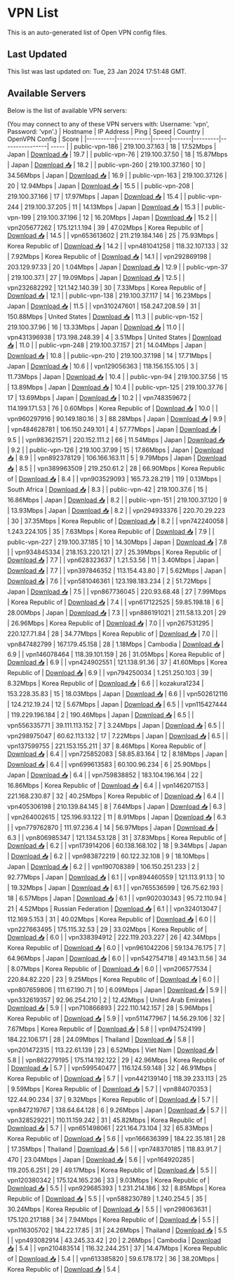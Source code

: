 # VPN List

This is an auto-generated list of Open VPN config files.

## Last Updated

This list was last updated on: Tue, 23 Jan 2024 17:51:48 GMT.

## Available Servers

Below is the list of available VPN servers:

(You may connect to any of these VPN servers with: Username: 'vpn', Password: 'vpn'.)
| Hostname | IP Address | Ping | Speed | Country | OpenVPN Config | Score |
|----------|------------|------|-------|---------|----------------| ----- |
| public-vpn-186 | 219.100.37.163 | 18 | 17.52Mbps | Japan | [Download 📥](./configs/server_0_JP.ovpn) | 19.7 |
| public-vpn-76 | 219.100.37.50 | 18 | 15.87Mbps | Japan | [Download 📥](./configs/server_1_JP.ovpn) | 18.2 |
| public-vpn-260 | 219.100.37.160 | 10 | 34.56Mbps | Japan | [Download 📥](./configs/server_2_JP.ovpn) | 16.9 |
| public-vpn-163 | 219.100.37.126 | 20 | 12.94Mbps | Japan | [Download 📥](./configs/server_3_JP.ovpn) | 15.5 |
| public-vpn-208 | 219.100.37.166 | 17 | 17.97Mbps | Japan | [Download 📥](./configs/server_4_JP.ovpn) | 15.4 |
| public-vpn-244 | 219.100.37.205 | 11 | 14.13Mbps | Japan | [Download 📥](./configs/server_5_JP.ovpn) | 15.3 |
| public-vpn-199 | 219.100.37.196 | 12 | 16.20Mbps | Japan | [Download 📥](./configs/server_6_JP.ovpn) | 15.2 |
| vpn205677262 | 175.121.1.194 | 39 | 47.02Mbps | Korea Republic of | [Download 📥](./configs/server_7_KR.ovpn) | 14.5 |
| vpn653613602 | 211.219.184.146 | 25 | 75.93Mbps | Korea Republic of | [Download 📥](./configs/server_8_KR.ovpn) | 14.2 |
| vpn481041258 | 118.32.107.133 | 32 | 7.92Mbps | Korea Republic of | [Download 📥](./configs/server_9_KR.ovpn) | 14.1 |
| vpn292869198 | 203.129.97.33 | 20 | 1.04Mbps | Japan | [Download 📥](./configs/server_10_JP.ovpn) | 12.9 |
| public-vpn-37 | 219.100.37.1 | 27 | 19.09Mbps | Japan | [Download 📥](./configs/server_11_JP.ovpn) | 12.5 |
| vpn232682292 | 121.142.140.39 | 30 | 7.33Mbps | Korea Republic of | [Download 📥](./configs/server_12_KR.ovpn) | 12.1 |
| public-vpn-138 | 219.100.37.117 | 14 | 16.23Mbps | Japan | [Download 📥](./configs/server_13_JP.ovpn) | 11.5 |
| vpn310247601 | 158.247.208.59 | 31 | 150.88Mbps | United States | [Download 📥](./configs/server_14_US.ovpn) | 11.3 |
| public-vpn-152 | 219.100.37.96 | 16 | 13.33Mbps | Japan | [Download 📥](./configs/server_15_JP.ovpn) | 11.0 |
| vpn431396938 | 173.198.248.39 | 4 | 3.51Mbps | United States | [Download 📥](./configs/server_16_US.ovpn) | 11.0 |
| public-vpn-248 | 219.100.37.157 | 21 | 14.04Mbps | Japan | [Download 📥](./configs/server_17_JP.ovpn) | 10.8 |
| public-vpn-210 | 219.100.37.198 | 14 | 17.71Mbps | Japan | [Download 📥](./configs/server_18_JP.ovpn) | 10.6 |
| vpn129056363 | 118.156.155.105 | 3 | 11.73Mbps | Japan | [Download 📥](./configs/server_19_JP.ovpn) | 10.4 |
| public-vpn-94 | 219.100.37.56 | 15 | 13.89Mbps | Japan | [Download 📥](./configs/server_20_JP.ovpn) | 10.4 |
| public-vpn-125 | 219.100.37.76 | 17 | 13.69Mbps | Japan | [Download 📥](./configs/server_21_JP.ovpn) | 10.2 |
| vpn748359672 | 114.199.171.53 | 76 | 0.60Mbps | Korea Republic of | [Download 📥](./configs/server_22_KR.ovpn) | 10.0 |
| vpn960297916 | 90.149.180.16 | 3 | 88.28Mbps | Japan | [Download 📥](./configs/server_23_JP.ovpn) | 9.9 |
| vpn484628781 | 106.150.249.101 | 4 | 57.77Mbps | Japan | [Download 📥](./configs/server_24_JP.ovpn) | 9.5 |
| vpn983621571 | 220.152.111.2 | 66 | 11.54Mbps | Japan | [Download 📥](./configs/server_25_JP.ovpn) | 9.2 |
| public-vpn-126 | 219.100.37.99 | 15 | 17.86Mbps | Japan | [Download 📥](./configs/server_26_JP.ovpn) | 8.9 |
| vpn892378129 | 106.166.163.11 | 5 | 9.79Mbps | Japan | [Download 📥](./configs/server_27_JP.ovpn) | 8.5 |
| vpn389963509 | 219.250.61.2 | 28 | 66.90Mbps | Korea Republic of | [Download 📥](./configs/server_28_KR.ovpn) | 8.4 |
| vpn903529093 | 165.73.28.219 | 119 | 0.13Mbps | South Africa | [Download 📥](./configs/server_29_ZA.ovpn) | 8.3 |
| public-vpn-42 | 219.100.37.6 | 15 | 16.86Mbps | Japan | [Download 📥](./configs/server_30_JP.ovpn) | 8.2 |
| public-vpn-151 | 219.100.37.120 | 9 | 13.93Mbps | Japan | [Download 📥](./configs/server_31_JP.ovpn) | 8.2 |
| vpn294933376 | 220.70.29.223 | 30 | 37.35Mbps | Korea Republic of | [Download 📥](./configs/server_32_KR.ovpn) | 8.2 |
| vpn742240058 | 1.243.224.105 | 35 | 7.63Mbps | Korea Republic of | [Download 📥](./configs/server_33_KR.ovpn) | 7.9 |
| public-vpn-227 | 219.100.37.185 | 10 | 14.30Mbps | Japan | [Download 📥](./configs/server_34_JP.ovpn) | 7.8 |
| vpn934845334 | 218.153.220.121 | 27 | 25.39Mbps | Korea Republic of | [Download 📥](./configs/server_35_KR.ovpn) | 7.7 |
| vpn628323637 | 1.21.53.56 | 11 | 3.40Mbps | Japan | [Download 📥](./configs/server_36_JP.ovpn) | 7.7 |
| vpn397846352 | 113.154.43.80 | 7 | 5.62Mbps | Japan | [Download 📥](./configs/server_37_JP.ovpn) | 7.6 |
| vpn581046361 | 123.198.183.234 | 2 | 51.72Mbps | Japan | [Download 📥](./configs/server_38_JP.ovpn) | 7.5 |
| vpn867736045 | 220.93.68.48 | 27 | 7.99Mbps | Korea Republic of | [Download 📥](./configs/server_39_KR.ovpn) | 7.4 |
| vpn617122525 | 59.85.198.18 | 6 | 28.00Mbps | Japan | [Download 📥](./configs/server_40_JP.ovpn) | 7.3 |
| vpn886191021 | 211.58.13.201 | 29 | 26.96Mbps | Korea Republic of | [Download 📥](./configs/server_41_KR.ovpn) | 7.0 |
| vpn267531295 | 220.127.71.84 | 28 | 34.77Mbps | Korea Republic of | [Download 📥](./configs/server_42_KR.ovpn) | 7.0 |
| vpn847482799 | 167.179.45.158 | 28 | 1.18Mbps | Cambodia | [Download 📥](./configs/server_43_KH.ovpn) | 6.9 |
| vpn146078464 | 118.39.101.159 | 26 | 31.05Mbps | Korea Republic of | [Download 📥](./configs/server_44_KR.ovpn) | 6.9 |
| vpn424902551 | 121.138.91.36 | 37 | 41.60Mbps | Korea Republic of | [Download 📥](./configs/server_45_KR.ovpn) | 6.9 |
| vpn794250034 | 1.251.250.103 | 39 | 8.32Mbps | Korea Republic of | [Download 📥](./configs/server_46_KR.ovpn) | 6.6 |
| kozakura1234 | 153.228.35.83 | 15 | 18.03Mbps | Japan | [Download 📥](./configs/server_47_JP.ovpn) | 6.6 |
| vpn502612116 | 124.212.19.24 | 12 | 5.67Mbps | Japan | [Download 📥](./configs/server_48_JP.ovpn) | 6.5 |
| vpn115427444 | 119.229.196.184 | 2 | 190.46Mbps | Japan | [Download 📥](./configs/server_49_JP.ovpn) | 6.5 |
| vpn556335771 | 39.111.113.152 | 7 | 3.24Mbps | Japan | [Download 📥](./configs/server_50_JP.ovpn) | 6.5 |
| vpn298975047 | 60.62.113.132 | 17 | 7.22Mbps | Japan | [Download 📥](./configs/server_51_JP.ovpn) | 6.5 |
| vpn137599755 | 221.153.155.211 | 37 | 8.46Mbps | Korea Republic of | [Download 📥](./configs/server_52_KR.ovpn) | 6.4 |
| vpn725852083 | 58.85.83.164 | 12 | 8.18Mbps | Japan | [Download 📥](./configs/server_53_JP.ovpn) | 6.4 |
| vpn699613583 | 60.100.96.234 | 6 | 25.90Mbps | Japan | [Download 📥](./configs/server_54_JP.ovpn) | 6.4 |
| vpn759838852 | 183.104.196.164 | 22 | 16.86Mbps | Korea Republic of | [Download 📥](./configs/server_55_KR.ovpn) | 6.4 |
| vpn146207153 | 221.168.230.87 | 32 | 40.25Mbps | Korea Republic of | [Download 📥](./configs/server_56_KR.ovpn) | 6.4 |
| vpn405306198 | 210.139.84.145 | 8 | 7.64Mbps | Japan | [Download 📥](./configs/server_57_JP.ovpn) | 6.3 |
| vpn264002615 | 125.196.93.122 | 11 | 8.91Mbps | Japan | [Download 📥](./configs/server_58_JP.ovpn) | 6.3 |
| vpn779762870 | 111.97.236.4 | 14 | 56.97Mbps | Japan | [Download 📥](./configs/server_59_JP.ovpn) | 6.3 |
| vpn806985347 | 121.134.53.128 | 31 | 37.83Mbps | Korea Republic of | [Download 📥](./configs/server_60_KR.ovpn) | 6.2 |
| vpn173914206 | 60.138.168.102 | 18 | 9.34Mbps | Japan | [Download 📥](./configs/server_61_JP.ovpn) | 6.2 |
| vpn983872219 | 60.122.32.108 | 9 | 18.10Mbps | Japan | [Download 📥](./configs/server_62_JP.ovpn) | 6.2 |
| vpn190708389 | 106.150.251.233 | 2 | 92.77Mbps | Japan | [Download 📥](./configs/server_63_JP.ovpn) | 6.1 |
| vpn894460559 | 121.113.91.13 | 10 | 19.32Mbps | Japan | [Download 📥](./configs/server_64_JP.ovpn) | 6.1 |
| vpn765536599 | 126.75.62.193 | 18 | 6.57Mbps | Japan | [Download 📥](./configs/server_65_JP.ovpn) | 6.1 |
| vpn902030343 | 95.72.110.94 | 21 | 4.52Mbps | Russian Federation | [Download 📥](./configs/server_66_RU.ovpn) | 6.1 |
| vpn324013047 | 112.169.5.153 | 31 | 40.02Mbps | Korea Republic of | [Download 📥](./configs/server_67_KR.ovpn) | 6.0 |
| vpn227663495 | 175.115.32.53 | 29 | 33.02Mbps | Korea Republic of | [Download 📥](./configs/server_68_KR.ovpn) | 6.0 |
| vpn338394912 | 222.119.203.227 | 26 | 42.34Mbps | Korea Republic of | [Download 📥](./configs/server_69_KR.ovpn) | 6.0 |
| vpn961042206 | 59.134.76.175 | 7 | 64.96Mbps | Japan | [Download 📥](./configs/server_70_JP.ovpn) | 6.0 |
| vpn542754718 | 49.143.11.56 | 34 | 8.07Mbps | Korea Republic of | [Download 📥](./configs/server_71_KR.ovpn) | 6.0 |
| vpn206577534 | 220.84.82.220 | 23 | 9.25Mbps | Korea Republic of | [Download 📥](./configs/server_72_KR.ovpn) | 6.0 |
| vpn807659806 | 111.67.190.71 | 10 | 6.09Mbps | Japan | [Download 📥](./configs/server_73_JP.ovpn) | 5.9 |
| vpn332619357 | 92.96.254.210 | 2 | 12.42Mbps | United Arab Emirates | [Download 📥](./configs/server_74_AE.ovpn) | 5.9 |
| vpn710866893 | 222.110.142.157 | 28 | 5.96Mbps | Korea Republic of | [Download 📥](./configs/server_75_KR.ovpn) | 5.9 |
| vpn511477967 | 14.56.29.106 | 32 | 7.67Mbps | Korea Republic of | [Download 📥](./configs/server_76_KR.ovpn) | 5.8 |
| vpn947524199 | 184.22.106.171 | 28 | 24.09Mbps | Thailand | [Download 📥](./configs/server_77_TH.ovpn) | 5.8 |
| vpn201472315 | 113.22.61.139 | 23 | 6.52Mbps | Viet Nam | [Download 📥](./configs/server_78_VN.ovpn) | 5.8 |
| vpn862279195 | 175.114.192.122 | 29 | 42.96Mbps | Korea Republic of | [Download 📥](./configs/server_79_KR.ovpn) | 5.7 |
| vpn599540477 | 116.124.59.148 | 32 | 46.91Mbps | Korea Republic of | [Download 📥](./configs/server_80_KR.ovpn) | 5.7 |
| vpn442139140 | 118.39.233.113 | 25 | 9.59Mbps | Korea Republic of | [Download 📥](./configs/server_81_KR.ovpn) | 5.7 |
| vpn884070353 | 122.44.90.234 | 37 | 9.32Mbps | Korea Republic of | [Download 📥](./configs/server_82_KR.ovpn) | 5.7 |
| vpn847219767 | 138.64.64.128 | 6 | 9.26Mbps | Japan | [Download 📥](./configs/server_83_JP.ovpn) | 5.7 |
| vpn328529221 | 110.11.159.242 | 31 | 45.82Mbps | Korea Republic of | [Download 📥](./configs/server_84_KR.ovpn) | 5.7 |
| vpn651498061 | 221.164.73.104 | 32 | 65.83Mbps | Korea Republic of | [Download 📥](./configs/server_85_KR.ovpn) | 5.6 |
| vpn166636399 | 184.22.35.181 | 28 | 17.35Mbps | Thailand | [Download 📥](./configs/server_86_TH.ovpn) | 5.6 |
| vpn748370185 | 118.83.91.7 | 470 | 23.04Mbps | Japan | [Download 📥](./configs/server_87_JP.ovpn) | 5.6 |
| vpn164920285 | 119.205.6.251 | 29 | 49.17Mbps | Korea Republic of | [Download 📥](./configs/server_88_KR.ovpn) | 5.5 |
| vpn120380342 | 175.124.165.236 | 33 | 9.03Mbps | Korea Republic of | [Download 📥](./configs/server_89_KR.ovpn) | 5.5 |
| vpn929685393 | 1.231.214.186 | 32 | 8.85Mbps | Korea Republic of | [Download 📥](./configs/server_90_KR.ovpn) | 5.5 |
| vpn588230789 | 1.240.254.5 | 35 | 30.24Mbps | Korea Republic of | [Download 📥](./configs/server_91_KR.ovpn) | 5.5 |
| vpn298063631 | 175.120.217.188 | 34 | 7.94Mbps | Korea Republic of | [Download 📥](./configs/server_92_KR.ovpn) | 5.5 |
| vpn116305702 | 184.22.17.85 | 31 | 24.26Mbps | Thailand | [Download 📥](./configs/server_93_TH.ovpn) | 5.5 |
| vpn493082914 | 43.245.33.42 | 20 | 2.26Mbps | Cambodia | [Download 📥](./configs/server_94_KH.ovpn) | 5.4 |
| vpn210483514 | 116.32.244.251 | 37 | 14.47Mbps | Korea Republic of | [Download 📥](./configs/server_95_KR.ovpn) | 5.4 |
| vpn613385820 | 59.6.178.172 | 36 | 38.20Mbps | Korea Republic of | [Download 📥](./configs/server_96_KR.ovpn) | 5.4 |
